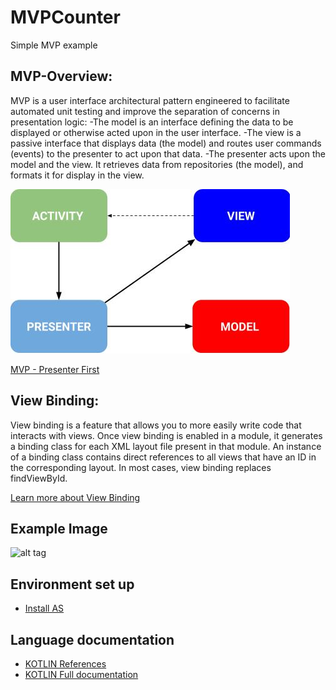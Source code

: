 # MVPCounter
Simple MVP example

## MVP-Overview:
   MVP is a user interface architectural pattern engineered to facilitate automated unit testing and improve the separation of concerns in presentation logic:
        -The model is an interface defining the data to be displayed or otherwise acted upon in the user interface.
        -The view is a passive interface that displays data (the model) and routes user commands (events) to the presenter to act upon that data.
        -The presenter acts upon the model and the view. It retrieves data from repositories (the model), and formats it for display in the view.
        
   ![alt tag](https://github.com/capraber/KOTLIN-MVP-Counter/blob/master/1.MVP.png)

[MVP - Presenter First](https://docs.google.com/presentation/d/1eLiSih_4EQEjz4hspVXVEGfMrLt7786flZg9me1nbaQ/edit?usp=sharing)

## View Binding:
   View binding is a feature that allows you to more easily write code that interacts with views. Once view binding is enabled in a module, 
   it generates a binding class for each XML layout file present in that module. An instance of a binding class contains direct references 
   to all views that have an ID in the corresponding layout. In most cases, view binding replaces findViewById.
   
   [Learn more about View Binding](https://developer.android.com/topic/libraries/view-binding)

## Example Image
![alt tag](https://github.com/capraber/KOTLIN-MVP-Counter/blob/master/2.CounterImage.png)

## Environment set up
- [Install AS](https://developer.android.com/studio/install.html?hl=es-419)

## Language documentation
- [KOTLIN References](https://kotlinlang.org/docs/reference/)
- [KOTLIN Full documentation](https://kotlinlang.org/docs/kotlin-docs.pdf)